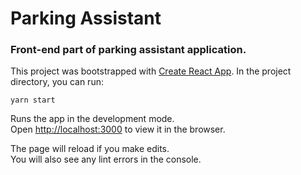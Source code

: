# Parking Assistant

###  Front-end part of parking assistant application.

This project was bootstrapped with [Create React App](https://github.com/facebook/create-react-app).
In the project directory, you can run:

`yarn start`

Runs the app in the development mode.\
Open [http://localhost:3000](http://localhost:3000) to view it in the browser.

The page will reload if you make edits.\
You will also see any lint errors in the console.
